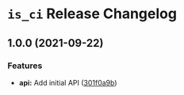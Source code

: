 # `is_ci` Release Changelog

<a name="1.0.0"></a>
## 1.0.0 (2021-09-22)

### Features

* **api:** Add initial API ([301f0a9b](https://github.com/zkat/is_ci/commit/301f0a9ba418da349140e93f2c031f2fd83c9a8a))


